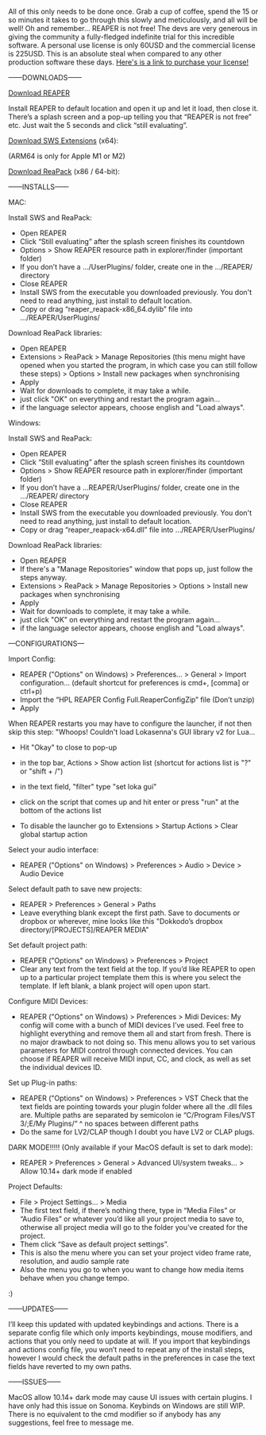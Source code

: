 

All of this only needs to be done once. Grab a cup of coffee, spend the 15 or so minutes it takes to go through this slowly and meticulously, and all will be well!
Oh and remember... REAPER is not free! The devs are very generous in giving the community a fully-fledged indefinite trial for this incredible software. A personal use license is only 60USD and the commercial license is 225USD.
This is an absolute steal when compared to any other production software these days. 
[Here's is a link to purchase your license!](http://reaper.fm/purchase.php)




——DOWNLOADS——


[Download REAPER](https://www.reaper.fm/download.php)

Install REAPER to default location and open it up and let it load, then close it.
There’s a splash screen and a pop-up telling you that “REAPER is not free” etc. Just wait the 5 seconds and click “still evaluating”.

[Download SWS Extensions](https://www.sws-extension.org) (x64):

(ARM64 is only for Apple M1 or M2)

[Download ReaPack](https://reapack.com) (x86 / 64-bit):



——INSTALLS——

MAC:


Install SWS and ReaPack:
- Open REAPER
- Click “Still evaluating” after the splash screen finishes its countdown
- Options > Show REAPER resource path in explorer/finder (important folder)
- If you don’t have a .../UserPlugins/ folder, create one in the …/REAPER/ directory
- Close REAPER
- Install SWS from the executable you downloaded previously. You don't need to read anything, just install to default location.
- Copy or drag “reaper_reapack-x86_64.dylib” file into …/REAPER/UserPlugins/

Download ReaPack libraries:
- Open REAPER
- Extensions > ReaPack > Manage Repositories (this menu might have opened when you started the program, in which case you can still follow these steps) > Options > Install new packages when synchronising
- Apply
- Wait for downloads to complete, it may take a while.
- just click "OK" on everything and restart the program again...
- if the language selector appears, choose english and "Load always".


Windows:


Install SWS and ReaPack:
- Open REAPER
- Click “Still evaluating” after the splash screen finishes its countdown
- Options > Show REAPER resource path in explorer/finder (important folder)
- If you don’t have a ...REAPER/UserPlugins/ folder, create one in the …/REAPER/ directory
- Close REAPER
- Install SWS from the executable you downloaded previously. You don't need to read anything, just install to default location.
- Copy or drag “reaper_reapack-x64.dll” file into …/REAPER/UserPlugins/

Download ReaPack libraries:
- Open REAPER
- If there's a "Manage Repositories" window that pops up, just follow the steps anyway.
- Extensions > ReaPack > Manage Repositories > Options > Install new packages when synchronising
- Apply
- Wait for downloads to complete, it may take a while.
- just click "OK" on everything and restart the program again...
- if the language selector appears, choose english and "Load always".



—CONFIGURATIONS—


Import Config:
- REAPER ("Options" on Windows) > Preferences… > General > Import configuration… (default shortcut for preferences is cmd+, [comma] or ctrl+p)
- Import the “HPL REAPER Config Full.ReaperConfigZip” file (Don’t unzip)
- Apply

When REAPER restarts you may have to configure the launcher, if not then skip this step:
"Whoops! Couldn't load Lokasenna's GUI library v2 for Lua...
- Hit "Okay" to close to pop-up
- in the top bar, Actions > Show action list (shortcut for actions list is "?" or "shift + /")
- in the text field, "filter" type "set loka gui"
- click on the script that comes up and hit enter or press "run" at the bottom of the actions list

- To disable the launcher go to Extensions > Startup Actions > Clear global startup action

Select your audio interface:
- REAPER ("Options" on Windows) > Preferences > Audio > Device > Audio Device

Select default path to save new projects:
- REAPER > Preferences > General > Paths
- Leave everything blank except the first path. Save to documents or dropbox or wherever, mine looks like this
  "Dokkodo’s dropbox directory/[PROJECTS]/REAPER MEDIA"

Set default project path:
- REAPER ("Options" on Windows) > Preferences > Project
- Clear any text from the text field at the top. If you’d like REAPER to open up to a particular project template them this is where you select the template. If left blank, a blank project will open upon start.

Configure MIDI Devices:
- REAPER ("Options" on Windows) > Preferences > Midi Devices:
My config will come with a bunch of MIDI devices I’ve used. Feel free to highlight everything and remove them all and start from fresh.
There is no major drawback to not doing so. This menu allows you to set various parameters for MIDI control through connected devices. You can choose if REAPER will receive MIDI input, CC, and clock, as well as set the individual devices ID.

Set up Plug-in paths:
- REAPER ("Options" on Windows) > Preferences > VST
Check that the text fields are pointing towards your plugin folder where all the .dll files are.
Multiple paths are separated by semicolon ie
“C/Program Files/VST 3/;E/My Plugins/“
^ no spaces between different paths
- Do the same for LV2/CLAP though I doubt you have LV2 or CLAP plugs.

DARK MODE!!!!! (Only available if your MacOS default is set to dark mode):
- REAPER > Preferences > General > Advanced UI/system tweaks… > Allow 10.14+ dark mode if enabled

Project Defaults:
- File > Project Settings… > Media
- The first text field, if there’s nothing there, type in “Media Files” or “Audio Files” or whatever you’d like all your project media to save to, otherwise all project media will go to the folder you’ve created for the project.
- Them click “Save as default project settings”.
- This is also the menu where you can set your project video frame rate, resolution, and audio sample rate
- Also the menu you go to when you want to change how media items behave when you change tempo.

:)

——UPDATES——

I’ll keep this updated with updated keybindings and actions. There is a separate config file which only imports keybindings, mouse modifiers, and actions that you only need to update at will. If you import that keybindings and actions config file, you won’t need to repeat any of the install steps, however I would check the default paths in the preferences in case the text fields have reverted to my own paths.

——ISSUES——

MacOS allow 10.14+ dark mode may cause UI issues with certain plugins. I have only had this issue on Sonoma.
Keybinds on Windows are still WIP. There is no equivalent to the cmd modifier so if anybody has any suggestions, feel free to message me.
